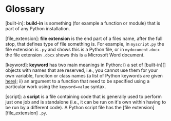 # Glossary

[built-in]: **build-in** is something (for example a function or module) that is part of any Python
installation.

[file_extension]: **file extension** is the end part of a files name, after the full stop, that
defines  type of file something is. For example, in `myscript.py` the file extension is `.py` and
shows this is a Python file, or in `mydocument.docx` the file extension `.docx` shows this is a
Microsoft Word document.

[keyword]: **keyword** has two main meanings in Python: i) a set of [built-in][] objects with names
that are reserved, i.e., you cannot use them for your own variable, funciton or class names (a list
of Python keywords are given [here](https://www.w3schools.com/python/python_ref_keywords.asp)); ii)
an argument to a function that need to be specified using a particular work using the
`keyword=value` syntax.

[script]: a **script** is a file containing code that is generally used to perform just one job and
is standalone (i.e., it can be run on it's own within having to be run by a different code). A
Python script file has the [file extension][file_extension] `.py`.